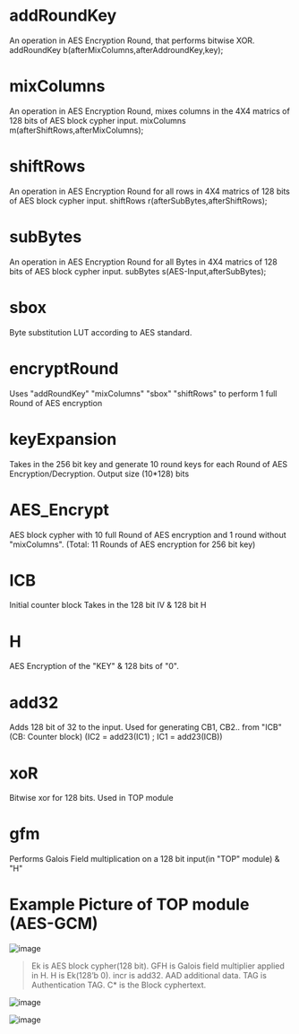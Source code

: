 # addRoundKey
An operation in AES Encryption Round, that performs bitwise XOR. addRoundKey b(afterMixColumns,afterAddroundKey,key);
# mixColumns
An operation in AES Encryption Round, mixes columns in the 4X4 matrics of 128 bits of AES block cypher input. mixColumns m(afterShiftRows,afterMixColumns);
# shiftRows
An operation in AES Encryption Round for all rows in 4X4 matrics  of 128 bits of AES block cypher input. shiftRows r(afterSubBytes,afterShiftRows);
# subBytes
An operation in AES Encryption Round for all Bytes in 4X4 matrics of 128 bits of AES block cypher input. subBytes s(AES-Input,afterSubBytes);
# sbox
Byte substitution LUT according to AES standard.

# encryptRound
Uses "addRoundKey" "mixColumns" "sbox" "shiftRows" to perform 1 full Round of AES encryption

# keyExpansion
Takes in the 256 bit key and generate 10 round keys for each Round of AES Encryption/Decryption. Output size (10*128) bits

# AES_Encrypt
AES block cypher with 10 full Round of AES encryption and 1 round without "mixColumns". (Total: 11 Rounds of AES encryption for 256 bit key)

# ICB
Initial counter block
Takes in the 128 bit IV & 128 bit H

# H
AES Encryption of the "KEY" & 128 bits of "0".

# add32
Adds 128 bit of 32 to the input. Used for generating CB1, CB2.. from "ICB" (CB: Counter block) (IC2 = add23(IC1) ; IC1 = add23(ICB))

# xoR
Bitwise xor for 128 bits. Used in TOP module

# gfm
Performs Galois Field multiplication on a 128 bit input(in "TOP" module) & "H"

# Example Picture of TOP module (AES-GCM)
![image](https://github.com/user-attachments/assets/4ca8e434-ce0a-48ad-8ca4-a42bab4b17f4)
> Ek is AES block cypher(128 bit).
> GFH is Galois field multiplier applied in H.
> H is Ek(128’b 0).
> incr is add32.
> AAD additional data.
> TAG is Authentication TAG.
> C* is the Block cyphertext.

![image](https://github.com/user-attachments/assets/95caa70f-24e1-44ef-8227-cbe101536983)

![image](https://github.com/user-attachments/assets/bc45b06f-3b40-4d20-b19e-5af1e8b5bb5b)



